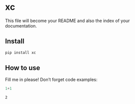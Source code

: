 xc
================

<!-- WARNING: THIS FILE WAS AUTOGENERATED! DO NOT EDIT! -->

This file will become your README and also the index of your
documentation.

## Install

``` sh
pip install xc
```

## How to use

Fill me in please! Don’t forget code examples:

``` python
1+1
```

    2

